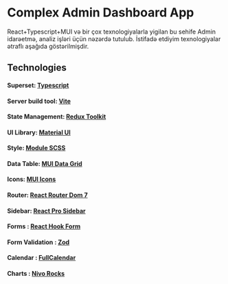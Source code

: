 # Complex Admin Dashboard App

React+Typescript+MUI və bir çox texnologiyalarla yigilan bu sehife Admin idarəetmə, analiz işləri üçün nəzərdə tutulub. 
İstifadə etdiyim texnologiyalar ətraflı aşağıda göstərilmişdir.

## Technologies

#### Superset: [Typescript](https://www.typescriptlang.org/)

#### Server build tool: [Vite](https://vite.dev/guide/)

#### State Management: [Redux Toolkit](https://redux-toolkit.js.org/)

#### UI Library: [Material UI](https://mui.com/material-ui/getting-started/installation/)

#### Style: [Module SCSS](https://sass-lang.com/)

#### Data Table: [MUI Data Grid](https://mui.com/x/react-data-grid/getting-started/#installation)

#### Icons: [MUI Icons](https://mui.com/material-ui/material-icons/)

#### Router: [React Router Dom 7](https://reactrouter.com/)

#### Sidebar: [React Pro Sidebar](https://www.npmjs.com/package/react-pro-sidebar)

#### Forms : [React Hook Form](https://react-hook-form.com/)

#### Form Validation : [Zod](https://zod.dev/)

#### Calendar : [FullCalendar](https://fullcalendar.io/)

#### Charts : [Nivo Rocks](https://nivo.rocks/)

